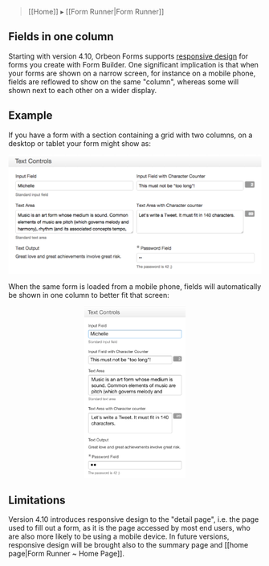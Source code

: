 > [[Home]] ▸ [[Form Runner|Form Runner]]

## Fields in one column

Starting with version 4.10, Orbeon Forms supports [responsive design](https://en.wikipedia.org/wiki/Responsive_web_design) for forms you create with Form Builder. One significant implication is that when your forms are shown on a narrow screen, for instance on a mobile phone, fields are reflowed to show on the same "column", whereas some will shown next to each other on a wider display.

## Example

If you have a form with a section containing a grid with two columns, on a desktop or tablet your form might show as:

![Fields as shown on a desktop](images/fr-responsive-desktop.png)

When the same form is loaded from a mobile phone, fields will automatically be shown in one column to better fit that screen:

<p align="center"><img src="images/fr-responsive-mobile.png" width="40%" alt="Fields as shown on a mobile phone"></p>

## Limitations

Version 4.10 introduces responsive design to the "detail page", i.e. the page used to fill out a form, as it is the page accessed by most end users, who are also more likely to be using a mobile device. In future versions, responsive design will be brought also to the summary page and [[home page|Form Runner ~ Home Page]].